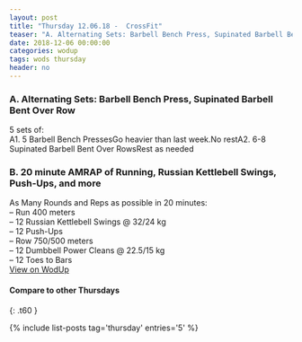 ```yaml
---
layout: post
title: "Thursday 12.06.18 -  CrossFit"
teaser: "A. Alternating Sets: Barbell Bench Press, Supinated Barbell Bent Over Row<br/> B.  20 minute AMRAP of Running, Russian Kettlebell Swings, Push-Ups, and more"
date: 2018-12-06 00:00:00
categories: wodup
tags: wods thursday
header: no
---
```



<h3>A. Alternating Sets: Barbell Bench Press, Supinated Barbell Bent Over Row</h3>
5 sets of:<br/>A1. 5 Barbell Bench PressesGo heavier than last week.No restA2. 6-8 Supinated Barbell Bent Over RowsRest as needed
<h3>B.  20 minute AMRAP of Running, Russian Kettlebell Swings, Push-Ups, and more</h3>
As Many Rounds and Reps as possible in 20 minutes:<br/>– Run 400 meters<br/>– 12 Russian Kettlebell Swings @ 32/24 kg<br/>– 12 Push-Ups<br/>– Row 750/500 meters<br/>– 12 Dumbbell Power Cleans @ 22.5/15 kg<br/>– 12 Toes to Bars<br/>
<a href="https://www.wodup.com/gyms/asphodel/wods/11308" target="blank">View on WodUp</a>


#### Compare to other Thursdays
{: .t60 }

{% include list-posts tag='thursday' entries='5' %}